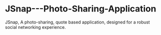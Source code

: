 # JSnap---Photo-Sharing-Application
JSnap, A photo-sharing, quote based  application, designed for a robust social networking experience.
